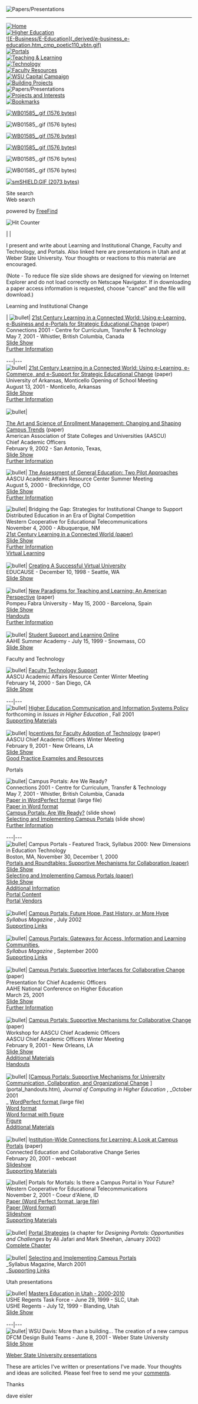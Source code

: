 ![Papers/Presentations](_derived/papers_presentations.htm_cmp_poetic110_bnr.gif)  
  
---  
  
[![Home](_derived/home_cmp_poetic110_vbtn.gif)](./)  
[![Higher
Education](_derived/higher%20education.htm_cmp_poetic110_vbtn.gif)](higher%20education.htm)  
[![E-Business/E-Education](_derived/e-business_e-
education.htm_cmp_poetic110_vbtn.gif)](e-business_e-education.htm)  
[![Portals](_derived/portal.htm_cmp_poetic110_vbtn.gif)](portal.htm)  
[![Teaching &
Learning](_derived/teaching.htm_cmp_poetic110_vbtn.gif)](teaching.htm)  
[![Technology](_derived/technolo.htm_cmp_poetic110_vbtn.gif)](technolo.htm)  
[![Faculty
Resources](_derived/faculty_resources.htm_cmp_poetic110_vbtn.gif)](faculty_resources.htm)  
[![WSU Capital
Campaign](_derived/capital.htm_cmp_poetic110_vbtn.gif)](capital.htm)  
[![Building
Projects](_derived/building_projects.htm_cmp_poetic110_vbtn.gif)](building_projects.htm)  
![Papers/Presentations](_derived/papers_presentations.htm_cmp_poetic110_vbtn_p.gif)  
[![Projects and
Interests](_derived/current_projects.htm_cmp_poetic110_vbtn.gif)](current_projects.htm)  
[![Bookmarks](_derived/bookmark.htm_cmp_poetic110_vbtn.gif)](bookmark.htm)

[![WB01585_.gif \(1576
bytes\)](_borders/_derived/left.htm_txt_WB01585_.gif)](_vti_bin/shtml.dll/papers_presentations.htm/map)

![WB01585_.gif \(1576 bytes\)](_borders/_derived/left.htm_txt_WB01585__2.gif)

[![WB01585_.gif \(1576
bytes\)](_borders/_derived/left.htm_txt_WB01585__3.gif)](_vti_bin/shtml.dll/papers_presentations.htm/map2)

[![WB01585_.gif \(1576
bytes\)](_borders/_derived/left.htm_txt_WB01585__4.gif)](_vti_bin/shtml.dll/papers_presentations.htm/map3)

![WB01585_.gif \(1576 bytes\)](_borders/_derived/left.htm_txt_WB01585__5.gif)

![WB01585_.gif \(1576 bytes\)](_borders/_derived/left.htm_txt_left.h1.gif)





 [![smSHIELD.GIF \(2073 bytes\)](_borders/smshield.gif)](http://www.weber.edu)

Site search  
Web search  
    
powered by [FreeFind](http://www.freefind.com)

 ![Hit Counter](_vti_bin/fpcount.exe/deisler/?Page=_borders/left.htm|Image=1)



| |



I present and write about Learning and Institutional Change, Faculty and
Technology, and Portals.  Also linked here are presentations in Utah and at
Weber State University.  Your thoughts or reactions to this material are
encouraged.

(Note - To reduce file size slide shows are designed for viewing on Internet
Explorer and do not load correctly on Netscape Navigator.  If in downloading a
paper access information is requested, choose "cancel" and the file will
download.)

Learning and Institutional Change

| ![bullet](_themes/poetic/poebul1a.gif)| [21st Century Learning in a
Connected World: Using e-Learning, e-Business and e-Portals for Strategic
Educational
Change](http://provost.weber.edu/Connections2001/21stCenturyLearning.wpd)
(paper)  
        Connections 2001 - Centre for Curriculum, Transfer & Technology  
        May 7, 2001 - Whistler, British Columbia, Canada  
        [Slide Show  
](http://provost.weber.edu/Connections%202001/21st%20Century%20Learning%20in%20a%20Connected%20World.htm)
[Further Information  
](21stcenturylearning.htm)  
---|---  
![bullet](_themes/poetic/poebul1a.gif)| [21st Century Learning in a Connected
World: Using e-Learning, e-Commerce, and e-Support for Strategic Educational
Change](http://provost.weber.edu/Uamont/21st%20Century%20Learning.wpd) (paper)  
        University of Arkansas, Monticello Opening of School Meeting  
        August 13, 2001 - Monticello, Arkansas  
        [Slide Show  
](http://provost.weber.edu/Uamont/UAMonticello.htm)        [Further
Information  
](21stcenturylearning.htm)  
![bullet](_themes/poetic/poebul1a.gif)|

[The Art and Science of Enrollment Management: Changing and Shaping Campus
Trends](http://provost.weber.edu/Enrollment/enrollment.doc) (paper)  
       American Association of State Colleges and Universities (AASCU)  
       Chief Academic Officers           
        February 9, 2002 - San Antonio, Texas,   
        [Slide Show](http://provost.weber.edu/Enrollment/The%20Art%20and%20Science%20of%20Enrollment%20Management.htm)  
        [Further Information](http://weber.edu/deisler/enrollment.htm)  
  
![bullet](_themes/poetic/poebul1a.gif)| [The Assessment of General Education:
Two Pilot
Approaches](http://provost.weber.edu/Gen%20Ed%20Assessment/assess1.wpd)  
        AASCU Academic Affairs Resource Center Summer Meeting  
        August 5, 2000 - Breckinridge, CO  
         [Slide Show ](http://provost.weber.edu/Gen%20Ed%20Assessment/frame.htm)  
         [Further Information](general_education.htm)   
  
![bullet](_themes/poetic/poebul1a.gif)|  Bridging the Gap: Strategies for
Institutional Change to Support Distributed Education in an Era of Digital
Competition  
        Western Cooperative for Educational Telecommunications  
        November 4, 2000 - Albuquerque, NM  
        [21st Century Learning in a Connected World (paper)](21st%20century%20learning.wpd)  
        [Slide Show  
](http://provost.weber.edu/wcet/wcet1.htm)        [Further Information  
](wcet.htm)        [Virtual Learning  
](virtual.htm)  
![bullet](_themes/poetic/poebul1a.gif)| [Creating A Successful Virtual
University](cnc9839.html)  
        EDUCAUSE  \- December 10, 1998 - Seattle, WA  
        [Slide Show  
](http://provost.weber.edu/Virtual%20University/index.html)  
![bullet](_themes/poetic/poebul1a.gif)|  [New Paradigms for Teaching and
Learning: An American
Perspective](http://provost.weber.edu/New%20Paradigms/paper.wpd) (paper)  
        Pompeu Fabra University - May 15, 2000 - Barcelona, Spain  
        [Slide Show  
](http://provost.weber.edu/New%20Paradigms/frame.htm)        [Handouts  
](http://provost.weber.edu/New%20Paradigms/slides.wpd)        [Further
Information  
](new_learning_paradigms.htm)  
![bullet](_themes/poetic/poebul1a.gif)| [Student Support and Learning
Online](http://catsis.weber.edu/mentor/presenta.htm)  
        AAHE Summer Academy - July 15, 1999 - Snowmass, CO  
         [Slide Show](http://catsis.weber.edu/mentor/Slide%20Show/index.html)   
  
  
Faculty and Technology

![bullet](_themes/poetic/poebul1a.gif)| [Faculty Technology
Support](support.htm)  
        AASCU Academic Affairs Resource Center Winter Meeting  
         February 14, 2000 - San Diego, CA   
        [ Slide Show  
](http://provost.weber.edu/Faculty%20Technology%20Support/index.html)  
---|---  
![bullet](_themes/poetic/poebul1a.gif)| [Higher Education Communication and
Information Systems Policy](files/July%2017%20formatted.doc)  
         forthcoming in _Issues in Higher Education_ , Fall 2001   
         [Supporting Materials  
](intellectual_property.htm)  
![bullet](_themes/poetic/poebul1a.gif)| I[ncentives for Faculty Adoption of
Technology](http://provost.weber.edu/Incentives/Incentives.wpd) (paper)  
         AASCU Chief Academic Officers Winter Meeting  
          February 9, 2001 - New Orleans, LA  
          [Slide Show  
](http://provost.weber.edu/Incentives/Incentives_files/frame.htm)
[Good Practice Examples and Resources](incentives.htm)  
  
Portals

![bullet](_themes/poetic/poebul1a.gif)| Campus Portals: Are We Ready?  
        Connections 2001 - Centre for Curriculum, Transfer & Technology  
        May 7, 2001 - Whistler, British Columbia, Canada  
         [Paper in WordPerfect format](http://provost.weber.edu/Connections%202001/portals.wpd) (large file)  
         [Paper in Word format  
](http://provost.weber.edu/Connections%202001/portals.doc)         [Campus
Portals: Are We
Ready?](http://provost.weber.edu/Connections%202001/Campus%20Portals%20web.htm)
(slide show)  
         [Selecting and Implementing Campus Portals](http://provost.weber.edu/Connections%202001/Selecting%20and%20Implementing%20Campus%20Portals%20web.htm) (slide show)  
         [Further Information  
](areweready.htm)  
---|---  
![bullet](_themes/poetic/poebul1a.gif)| Campus Portals - Featured Track,
Syllabus 2000: New Dimensions in Education Technology  
         Boston, MA, November 30, December 1, 2000  
         [Portals and Roundtables: Supportive Mechanisms for Collaboration (paper)  
](http://provost.weber.edu/portals%20and%20roundtables/portals%20and%20roundtables.wpd)
[Slide
Show](http://provost.weber.edu/portals%20and%20roundtables/portals%20and%20roundtables.htm)  
         [Selecting and Implementing Campus Portals (paper)  
](http://provost.weber.edu/Selecting%20Campus%20Portals/Selecting%20and%20Implementing.wpd)
[Slide
Show](http://provost.weber.edu/Selecting%20Campus%20Portals/Selecting%20and%20Implementing%20Campus%20Portals.htm)  
         [Additional Information  
](campus_portals.htm)         [Portal Content  
](http://catsis.weber.edu/deisler/portal_content.htm)         [Portal Vendors  
](http://catsis.weber.edu/deisler/portal_vendors.htm)  
![bullet](_themes/poetic/poebul1a.gif)| [Campus Portals: Future Hope, Past
History, or More
Hype](http://syllabus.com/syllabusmagazine/article.asp?id=6472)  
        _Syllabus Magazine_ , July 2002  
        [Supporting Links](syllabus2002.htm) [  
](http://catsis.weber.edu/deisler/portal_vendors.htm)  
![bullet](_themes/poetic/poebul1a.gif)| [Campus Portals: Gateways for Access,
Information and Learning
Communities](http://syllabus.com/syllabusmagazine/sept00_fea.html),  
        _Syllabus Magazine_ , September 2000  
        [Supporting Links  
](portals.htm)  
![bullet](_themes/poetic/poebul1a.gif)| [Campus Portals: Supportive Interfaces
for Collaborative Change](http://provost.weber.edu/aahe/portals.wpd) (paper)  
        Presentation for Chief Academic Officers  
        AAHE National Conference on Higher Education  
        March 25, 2001  
        [Slide Show  
](http://provost.weber.edu/aahe/Campus%20Portals.htm)        [Further
Information  
](http://weber.edu/deisler/aaheportals.htm)  
![bullet](_themes/poetic/poebul1a.gif)| [Campus Portals: Supportive Mechanisms
for Collaborative Change](http://provost.weber.edu/provostportals/portals.wpd)
(paper)  
        Workshop for AASCU Chief Academic Officers  
        AASCU Chief Academic Officers Winter Meeting  
        February 9, 2001 - New Orleans, LA  
        [Slide Show  
](http://provost.weber.edu/provostportals/Campus%20Portals.htm)
[Additional Materials  
](portals1.htm)        [Handouts  
](portal_handouts.htm)  
![bullet](_themes/poetic/poebul1a.gif)|  [[Campus Portals: Supportive
Mechanisms for University Communication, Collaboration, and Organizational
Change](journal.htm) ](portal_handouts.htm)_, Journal of Computing in Higher
Education_ , _October 2001  
   _     [WordPerfect format
](http://provost.weber.edu/journal/portals.wpd)(large file)  
        [Word format](http://provost.weber.edu/journal/portals.doc)  
        [Word format with figure](http://provost.weber.edu/journal/portals%20without%20jpeg.doc)  
        [Figure  
](http://provost.weber.edu/journal/figure1_1.jpg)        [Additional
Materials](http://weber.edu/deisler/journal.htm) [  
](portal_handouts.htm)  
![bullet](_themes/poetic/poebul1a.gif)| I[nstitution-Wide Connections for
Learning: A Look at Campus
Portals](provost.weber.edu/Learning%20Connections/institution%20wide%20connections.wpd)
(paper)  
          Connected Education and Collaborative Change Series  
          February 20, 2001 - webcast  
          [Slideshow](http://provost.weber.edu/Learning%20Connections/Webcast%20Portals.htm)   
          [Supporting Materials](portals2.htm)   
  
![bullet](_themes/poetic/poebul1a.gif)| Portals for Mortals: Is there a Campus
Portal in Your Future?  
        Western Cooperative for Educational Telecommunications  
        November 2, 2001 - Coeur d'Alene, ID  
        [Paper (Word Perfect format, large file)](http://provost.weber.edu/WCETPortals/portals.wpd)  
        [Paper (Word format)](http://provost.weber.edu/WCETPortals/portals.doc)  
        [Slideshow](http://provost.weber.edu/WCETPortals/Portals%20for%20Mortals.htm)  
        [Supporting Materials  
](wcet_portals.htm)  
![bullet](_themes/poetic/poebul1a.gif)| [Portal
Strategies](designingportals.htm) (a chapter for _Designing Portals:
Opportunities and Challenges_  by Ali Jafari and Mark Sheehan, January 2002)  
         [Complete Chapter  
](http://provost.weber.edu/Designing%20Portals/portal%20strategies%20Eisler.doc)  
![bullet](_themes/poetic/poebul1a.gif)| [Selecting and Implementing Campus
Portals  
](http://provost.weber.edu/Syllabus/Campus%20portals.wpd)        _Syllabus
Magazine, March 2001  
         _[Supporting Links](http://weber.edu/deisler/campus_portals.htm)  
  
Utah presentations

![bullet](_themes/poetic/poebul1a.gif)| [Masters Education in Utah -
2000-2010](Masters%20Report%20for%20Task%20Force.htm)  
        USHE Regents Task Force - June 29, 1999 - SLC, Utah  
        USHE Regents - July 12, 1999 - Blanding, Utah  
        [Slide Show  
](http://provost.weber.edu/Masters%20Education/index.html)  
---|---  
![bullet](_themes/poetic/poebul1a.gif)| WSU Davis:  More than a building...
The creation of a new campus  
        DFCM Design Build Teams - June 8, 2001 - Weber State University  
        [Slide Show](http://provost.weber.edu/WSU%20Davis/WSU%20Davis.htm)  
  
[Weber State University presentations](recent_wsu_presentations.htm)

These are articles I've written or presentations I've made.  Your thoughts and
ideas are solicited.  Please feel free to send me your
[comments](mailto:provost@weber.edu).

Thanks

dave eisler





